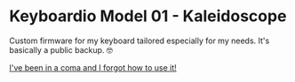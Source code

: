 # Keyboardio Model 01 - Kaleidoscope

Custom firmware for my keyboard tailored especially for my needs. It's basically a public backup. 🤓

[I've been in a coma and I forgot how to use it!](./Instalation.md)
